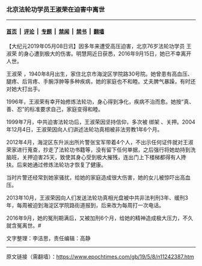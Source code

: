 ### 北京法轮功学员王淑荣在迫害中离世

---

#### [首页](../../../..?n11242387) &nbsp;|&nbsp; [评论](../../../../../epoch-comment?n11242387) &nbsp;|&nbsp; [专题](../../../../../epoch-special?n11242387) &nbsp;|&nbsp; [禁闻](../../../../../epoch-news?n11242387) &nbsp;|&nbsp; [禁书](../../../../../books?n11242387) &nbsp;|&nbsp; [翻墙](https://github.com/gfw-breaker/nogfw/blob/master/README.md?n11242387)


<div class="post_content" id="artbody" itemprop="articleBody">
 <!-- article content begin -->
 <p>
  【大纪元2019年05月08日讯】因多年来遭受高压迫害，北京76岁法轮功学员
  <ok href="https://www.epochtimes.com/gb/tag/%E7%8E%8B%E6%B7%91%E8%8D%A3.html">
   王淑荣
  </ok>
  的身心遭到极大的伤害。明慧网近日获悉，2016年9月15日，她已不幸离开人世。
 </p>
 <p>
  <ok href="https://www.epochtimes.com/gb/tag/%E7%8E%8B%E6%B7%91%E8%8D%A3.html">
   王淑荣
  </ok>
  ，1940年8月出生，家住北京市海淀区学院路30号院。她曾患有高血压、腿疼、后背疼、手腕浮肿等多种疾病，她的家庭也不和睦。丈夫脾气暴躁，有时还对她大打出手。
 </p>
 <p>
  1996年，王淑荣有幸开始修炼法轮功，身心得到净化，疾病不治而愈。她按“真、善、忍”的标准要求自己，家庭变得和睦。
 </p>
 <p>
  1999年7月，中共迫害法轮功后，王淑荣因坚持信仰，多次被
  <ok href="https://www.epochtimes.com/gb/tag/%E7%BB%91%E6%9E%B6.html">
   绑架
  </ok>
  、关押。2004年12月4日，王淑荣因向人们讲述法轮功真相被非法劳教1年6个月。
 </p>
 <p>
  2012年4月，海淀区东升派出所片警张宝军带着4个人，不出示任何证件就对王淑荣家进行蒐查，抄走了法轮功书籍等，没有留下任何单据，之后强行将她劫持到洗脑班，关押迫害25天，致使其身心受到极大摧残，连出门上下楼梯都得有人搀扶。后来她通过修炼法轮功才恢复了健康。
 </p>
 <p>
  当时片警还经常到她家骚扰，给她的家庭造成很大伤害，她的女儿被惊吓出高血压。
 </p>
 <p>
  2013年10月，王淑荣因向人们发送法轮功真相光盘被中共非法判刑3年、缓刑3年，每周被迫到海淀区学院路街道报到，后来改为每周打一次电话。
 </p>
 <p>
  2016年9月，她的冤刑期满后，又被加刑6个月，给她的精神造成极大压力，不久就含冤离世。#
 </p>
 <p>
  文字整理：李洁思，责任编辑：高静
 </p>
 <!-- article content end -->
 <div id="below_article_ad">
 </div>
</div>


---

原文链接（需翻墙）：https://www.epochtimes.com/gb/19/5/8/n11242387.htm